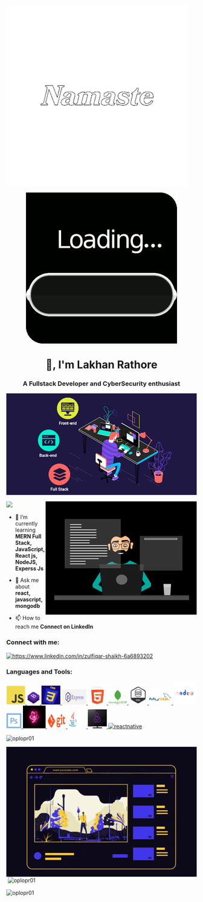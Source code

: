 

[![MasterHead](https://github.com/oplopr01/oplopr01/blob/main/images/namaste.gif)](https://github.com/oplopr01)
<p align="center"> <img src="https://github.com/oplopr01/oplopr01/blob/main/images/LOADING%20GIF.gif" align="center"/> </p>
<h1 align="center">👋, I'm Lakhan Rathore</h1>
<h3 align="center">A Fullstack Developer and CyberSecurity enthusiast</h3>

<p align="center">
<img src="https://github.com/oplopr01/lakhan-/blob/master/images/desctop%20changin%20gif.gif" alt=""/> 
</p>

<img align="right" alt="coding" width="400" src="https://github.com/oplopr01/oplopr01/blob/main/images/waving%20table.gif">
<p align="left"> <img src="https://komarev.com/ghpvc/?username=oplopr01&label=Profile%20views&color=7EABA2&style=plastic"/> </p>

- 🌱 I’m currently learning **MERN Full Stack, JavaScript, React js, NodeJS, Experss Js**

- 💬 Ask me about **react, javascript, mongodb**

- 📫 How to reach me **Connect on LinkedIn**
  

<h3 align="left">Connect with me:</h3>
<p align="left">
<a href="https://www.linkedin.com/in/lakhan-rathore-b88796188/" target="blank"><img align="center" src="https://raw.githubusercontent.com/rahuldkjain/github-profile-readme-generator/master/src/images/icons/Social/linked-in-alt.svg" alt="https://www.linkedin.com/in/zulfiqar-shaikh-6a6893202" height="30" width="40" /></a>
</p>


<h3 align="left">Languages and Tools:</h3>
<p align="left">
  <a href="https://getbootstrap.co" target="_blank" rel="noreferrer"> <img src="https://github.com/devicons/devicon/raw/master/icons/javascript/javascript-original.svg" alt="JS" width="50" height="50"/> </a>
<a href="https://getbootstrap.com" target="_blank" rel="noreferrer"> <img src="https://github.com/oplopr01/oplopr01/blob/main/images/bootstrap.gif" alt="bootstrap" width="35" height="36"/> </a>
<a href="https://www.w3schools.com/css/" target="_blank" rel="noreferrer"> <img src="https://github.com/oplopr01/oplopr01/blob/main/images/css.gif" alt="css3" width="50" height="50"/> </a>
<a href="https://expressjs.com" target="_blank" rel="noreferrer"> <img src="https://github.com/oplopr01/oplopr01/blob/main/images/expressJS.png" alt="express" width="65" height="40"/> </a> 
<a href="https://www.w3.org/html/" target="_blank" rel="noreferrer"> <img src="https://github.com/oplopr01/oplopr01/blob/main/images/html%20animates.gif" alt="html5" width="50" height="50"/> </a>
 <a href="https://www.mongodb.com/" target="_blank" rel="noreferrer"> <img src="https://github.com/oplopr01/oplopr01/blob/main/images/mongodb%20images.png" alt="mongodb" width="50" height="40"/> </a> 
<a href="https://www.microsoft.com/en-us/sql-server" target="_blank" rel="noreferrer"> <img src="https://github.com/oplopr01/oplopr01/blob/main/images/sql.gif" alt="mssql" width="50" height="50"/> </a> 
<a href="https://www.mysql.com/" target="_blank" rel="noreferrer"> <img src="https://raw.githubusercontent.com/devicons/devicon/master/icons/mysql/mysql-original-wordmark.svg" alt="mysql" width="60" height="40"/> </a>
<a href="https://nodejs.org" target="_blank" rel="noreferrer"> <img src="https://github.com/oplopr01/oplopr01/blob/main/images/nodeJS.gif" alt="nodejs" width="60" height="60"/> </a> 
 <a href="https://www.photoshop.com/en" target="_blank" rel="noreferrer"> <img src="https://raw.githubusercontent.com/devicons/devicon/master/icons/photoshop/photoshop-line.svg" alt="photoshop" width="40" height="40"/> </a>
<a href="https://reactjs.org/" target="_blank" rel="noreferrer"> <img src="https://github.com/oplopr01/oplopr01/blob/main/images/react.gif" alt="react" width="60" height="60"/> </a>
 <a href="https://github.com" target="_blank" rel="noreferrer"> <img src="https://github.com/oplopr01/oplopr01/blob/main/images/Git.gif" alt="GIT" width="50" height="40"/> </a> 
<a href="https://www.java.com/en/" target="_blank" rel="noreferrer"> <img src="https://github.com/oplopr01/oplopr01/blob/main/images/java.gif" alt="Core JAVA" width="50" height="50"/> </a> 
 <a href="https://redux.js.org/" target="_blank" rel="noreferrer"> <img src="https://github.com/oplopr01/oplopr01/blob/main/images/redux.gif" alt="REDUX" width="50" height="50"/> </a> 
 <a href="https://reactnative.dev/" target="_blank" rel="noreferrer"> <img src="https://reactnative.dev/img/header_logo.svg" alt="reactnative" width="40" height="40"/> </a> 
</p>
<p><img align="center" src="https://github-readme-stats.vercel.app/api/top-langs?username=oplopr01&show_icons=true&locale=en&layout=compact" alt="oplopr01" /></p>

<p align="left">
<img src="https://github.com/oplopr01/oplopr01/blob/main/images/switching%20UIS.gif" align="left" alt=""/>
</p>

<p>&nbsp;<img align="center" src="https://github-readme-stats.vercel.app/api?username=oplopr01&show_icons=true&locale=en" alt="oplopr01" /></p>

<p><img align="center" src="https://github-readme-streak-stats.herokuapp.com/?user=oplopr01&" alt="oplopr01" /></p>


<!--
**oplopr01/oplopr01** is a ✨ _special_ ✨ repository because its `README.md` (this file) appears on your GitHub profile.

Here are some ideas to get you started:

- 🔭 I’m currently working on ...
- 🌱 I’m currently learning ...
- 👯 I’m looking to collaborate on ...
- 🤔 I’m looking for help with ...
- 💬 Ask me about ...
- 📫 How to reach me: ...
- 😄 Pronouns: ...
- ⚡ Fun fact: ...
-->
